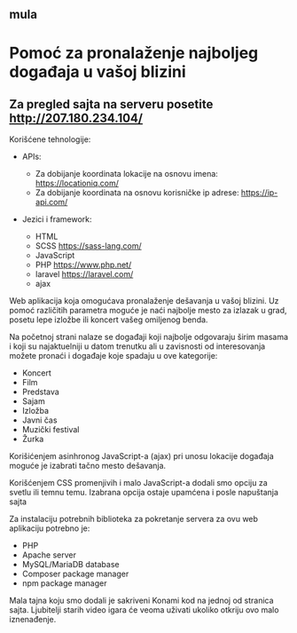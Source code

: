 ## mula
# Pomoć za pronalaženje najboljeg događaja u vašoj blizini

## Za pregled sajta na serveru posetite http://207.180.234.104/

Korišćene  tehnologije:
- APIs:
    - Za dobijanje koordinata lokacije na osnovu imena: https://locationiq.com/ 
    - Za dobijanje koordinata na osnovu korisničke ip adrese: https://ip-api.com/

- Jezici i framework:
    - HTML
    - SCSS https://sass-lang.com/
    - JavaScript
    - PHP https://www.php.net/
    - laravel https://laravel.com/ 
    - ajax

Web aplikacija koja omogućava pronalaženje dešavanja u vašoj blizini. Uz pomoć različitih parametra moguće je naći najbolje mesto za izlazak u grad, posetu lepe izložbe ili koncert vašeg omiljenog benda. 

Na početnoj strani nalaze se događaji koji najbolje odgovaraju širim masama i koji su najaktuelniji u datom trenutku ali u zavisnosti od interesovanja možete pronaći i događaje koje spadaju u ove kategorije:
- Koncert
- Film
- Predstava
- Sajam
- Izložba
- Javni čas
- Muzički festival
- Žurka

Korišićenjem asinhronog JavaScript-a (ajax) pri unosu lokacije događaja moguće je izabrati tačno mesto dešavanja.

Korišćenjem CSS promenjivih i malo JavaScript-a dodali smo opciju za svetlu ili temnu temu. Izabrana opcija ostaje upamćena i posle napuštanja sajta

Za instalaciju potrebnih biblioteka za pokretanje servera za ovu web aplikaciju potrebno je:
- PHP
- Apache server
- MySQL/MariaDB database
- Composer package manager
- npm package manager

Mala tajna koju smo dodali je sakriveni Konami kod na jednoj od stranica sajta. Ljubitelji starih video igara će veoma uživati ukoliko otkriju ovo malo iznenađenje.